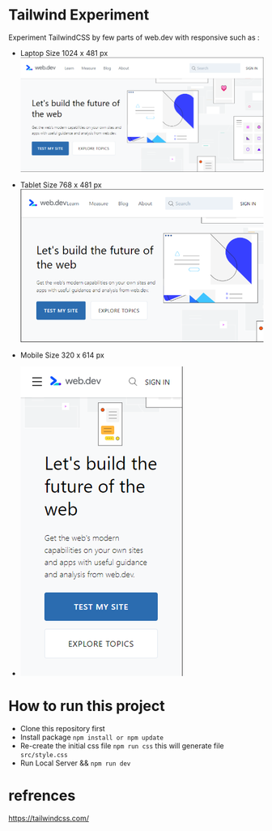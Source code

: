 # Tailwind Experiment
Experiment TailwindCSS by few parts of web.dev with responsive such as :
 
 * Laptop Size 1024 x 481 px
 ![Screenshot](https://github.com/mahendraputra21/tailwind-web-dev/blob/main/images/Laptop(1024x481px).png) 

 * Tablet Size 768 x 481 px
 ![Screenshot](https://github.com/mahendraputra21/tailwind-web-dev/blob/main/images/Tablet(768x481px).png) 

 * Mobile Size 320 x 614 px
 * ![Screenshot](https://github.com/mahendraputra21/tailwind-web-dev/blob/main/images/Mobile(320x614px).png) 



# How to run this project
* Clone this repository first
* Install package ```npm install or npm update```
* Re-create the initial css file 
   ```npm run css```
  this will generate file `src/style.css`
* Run Local Server && 
  ```npm run dev```
  
# refrences 
https://tailwindcss.com/
